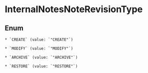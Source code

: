 
# InternalNotesNoteRevisionType

## Enum


    * `CREATE` (value: `"CREATE"`)

    * `MODIFY` (value: `"MODIFY"`)

    * `ARCHIVE` (value: `"ARCHIVE"`)

    * `RESTORE` (value: `"RESTORE"`)



